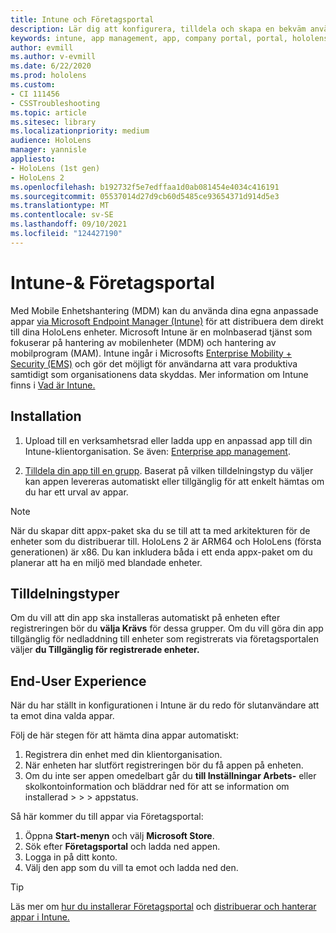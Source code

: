 ```yaml
---
title: Intune och Företagsportal
description: Lär dig att konfigurera, tilldela och skapa en bekväm användarupplevelse med Intune, hantering av mobila enheter och företagsportalen.
keywords: intune, app management, app, company portal, portal, hololens
author: evmill
ms.author: v-evmill
ms.date: 6/22/2020
ms.prod: hololens
ms.custom:
- CI 111456
- CSSTroubleshooting
ms.topic: article
ms.sitesec: library
ms.localizationpriority: medium
audience: HoloLens
manager: yannisle
appliesto:
- HoloLens (1st gen)
- HoloLens 2
ms.openlocfilehash: b192732f5e7edffaa1d0ab081454e4034c416191
ms.sourcegitcommit: 05537014d27d9cb60d5485ce93654371d914d5e3
ms.translationtype: MT
ms.contentlocale: sv-SE
ms.lasthandoff: 09/10/2021
ms.locfileid: "124427190"
---
```

# <a name="intune--company-portal"></a>Intune-& Företagsportal

Med Mobile Enhetshantering (MDM) kan du använda dina egna anpassade appar [via Microsoft Endpoint Manager (Intune)](/intune/windows-holographic-for-business) för att distribuera dem direkt till dina HoloLens enheter. Microsoft Intune är en molnbaserad tjänst som fokuserar på hantering av mobilenheter (MDM) och hantering av mobilprogram (MAM). Intune ingår i Microsofts [Enterprise Mobility + Security (EMS)](https://www.microsoft.com/microsoft-365/enterprise-mobility-security) och gör det möjligt för användarna att vara produktiva samtidigt som organisationens data skyddas. Mer information om Intune finns i [Vad är Intune.](/mem/intune/fundamentals/what-is-intune)

## <a name="setup"></a>Installation

1. Upload till en verksamhetsrad eller ladda upp en anpassad app till din Intune-klientorganisation. Se även: [Enterprise app management](/windows/client-management/mdm/enterprise-app-management).

2. [Tilldela din app till en grupp](/mem/intune/apps/apps-deploy). Baserat på vilken tilldelningstyp du väljer kan appen levereras automatiskt eller tillgänglig för att enkelt hämtas om du har ett urval av appar.

> [!NOTE]
> När du skapar ditt appx-paket ska du se till att ta med arkitekturen för de enheter som du distribuerar till. HoloLens 2 är ARM64 och HoloLens (första generationen) är x86. Du kan inkludera båda i ett enda appx-paket om du planerar att ha en miljö med blandade enheter.

## <a name="assignment-types"></a>Tilldelningstyper

Om du vill att din app ska installeras automatiskt på enheten efter registreringen bör du **välja Krävs** för dessa grupper.
Om du vill göra din app tillgänglig för nedladdning till enheter som registrerats via företagsportalen väljer **du Tillgänglig för registrerade enheter.**

## <a name="end-user-experience"></a>End-User Experience

När du har ställt in konfigurationen i Intune är du redo för slutanvändare att ta emot dina valda appar.

Följ de här stegen för att hämta dina appar automatiskt:

1. Registrera din enhet med din klientorganisation.
2. När enheten har slutfört registreringen bör du få appen på enheten.
3. Om du inte ser appen omedelbart går du **till Inställningar Arbets-** eller skolkontoinformation och bläddrar ned för att se information om installerad  >    >    >   appstatus.

Så här kommer du till appar via Företagsportal:

1. Öppna **Start-menyn** och välj **Microsoft Store**.
2. Sök efter **Företagsportal** och ladda ned appen.
3. Logga in på ditt konto.
4. Välj den app som du vill ta emot och ladda ned den.

> [!Tip]
> Läs mer om [hur du installerar Företagsportal](/mem/intune/apps/company-portal-app) och [distribuerar och hanterar appar i Intune.](/mem/intune/fundamentals/windows-holographic-for-business#deploy-and-manage-apps)
